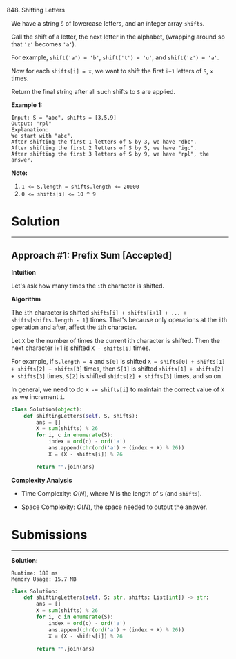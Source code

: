 848. Shifting Letters

We have a string `S` of lowercase letters, and an integer array `shifts`.

Call the shift of a letter, the next letter in the alphabet, (wrapping around so that `'z'` becomes `'a'`). 

For example, `shift('a') = 'b'`, `shift('t') = 'u'`, and `shift('z') = 'a'`.

Now for each `shifts[i] = x`, we want to shift the first `i+1` letters of `S`, `x` times.

Return the final string after all such shifts to `S` are applied.

**Example 1:**
```
Input: S = "abc", shifts = [3,5,9]
Output: "rpl"
Explanation: 
We start with "abc".
After shifting the first 1 letters of S by 3, we have "dbc".
After shifting the first 2 letters of S by 5, we have "igc".
After shifting the first 3 letters of S by 9, we have "rpl", the answer.
```

**Note:**

1. `1 <= S.length = shifts.length <= 20000`
1. `0 <= shifts[i] <= 10 ^ 9`

# Solution
---
## Approach #1: Prefix Sum [Accepted]
**Intuition**

Let's ask how many times the `i`th character is shifted.

**Algorithm**

The `i`th character is shifted `shifts[i] + shifts[i+1] + ... + shifts[shifts.length - 1]` times. That's because only operations at the `i`th operation and after, affect the `i`th character.

Let `X` be the number of times the current ith character is shifted. Then the next character i+1 is shifted `X - shifts[i]` times.

For example, if `S.length = 4` and `S[0]` is shifted `X = shifts[0] + shifts[1] + shifts[2] + shifts[3]` times, then `S[1]` is shifted `shifts[1] + shifts[2] + shifts[3]` times, `S[2]` is shifted `shifts[2] + shifts[3]` times, and so on.

In general, we need to do `X -= shifts[i]` to maintain the correct value of `X` as we increment `i`.

```python
class Solution(object):
    def shiftingLetters(self, S, shifts):
        ans = []
        X = sum(shifts) % 26
        for i, c in enumerate(S):
            index = ord(c) - ord('a')
            ans.append(chr(ord('a') + (index + X) % 26))
            X = (X - shifts[i]) % 26

        return "".join(ans)
```

**Complexity Analysis**

* Time Complexity: $O(N)$, where $N$ is the length of `S` (and `shifts`).

* Space Complexity: $O(N)$, the space needed to output the answer.

# Submissions
---
**Solution:**
```
Runtime: 188 ms
Memory Usage: 15.7 MB
```
```python
class Solution:
    def shiftingLetters(self, S: str, shifts: List[int]) -> str:
        ans = []
        X = sum(shifts) % 26
        for i, c in enumerate(S):
            index = ord(c) - ord('a')
            ans.append(chr(ord('a') + (index + X) % 26))
            X = (X - shifts[i]) % 26

        return "".join(ans)
```